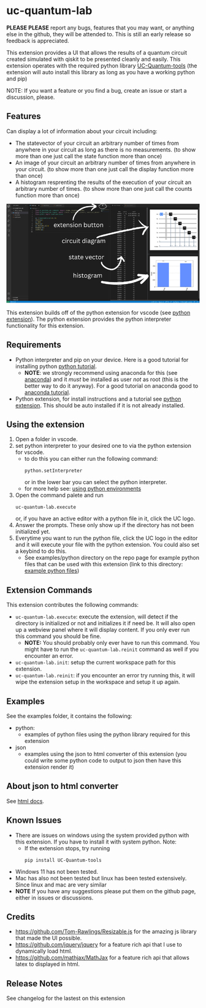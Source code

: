 # uc-quantum-lab
**PLEASE** **PLEASE** report any bugs, features that you may want, or anything else in the github, they will be attended to. This is still an early release so feedback is appreciated.

This extension provides a UI that allows the results of a quantum circuit created simulated with qiskit to be presented cleanly and easily. This extension operates with the required python library [UC-Quantum-tools](https://github.com/UC-Advanced-Research-Computing/UC-Quantum-tools) (the extension will auto install this library as long as you have a working python and pip)

NOTE: If you want a feature or you find a bug, create an issue or start a discussion, please.

## Features
Can display a lot of information about your circuit including:
- The statevector of your circuit an arbitrary number of times from anywhere in your circuit as long as there is no measurements. (to show more than one just call the state function more than once)
- An image of your circuit an arbitrary number of times from anywhere in your circuit. (to show more than one just call the display function more than once)
- A histogram resprenting the results of the execution of your circuit an arbitrary number of times. (to show more than one just call the counts function more than once)

![interface](docs/images/annotated_ui.png)

This extension builds off of the python extension for vscode (see [python extension](https://code.visualstudio.com/docs/languages/python)). The python extension provides the python interpreter functionality for this extension.
## Requirements
- Python interpreter and pip on your device. Here is a good tutorial for installing python [python tutorial](https://realpython.com/installing-python/).
    - **NOTE**: we strongly recommend using anaconda for this (see [anaconda](https://www.anaconda.com/)) and it *must* be installed as user *not* as root (this is the better way to do it anyway). For a good tutorial on anaconda good to [anaconda tutorial](https://www.upgrad.com/blog/python-anaconda-tutorial/).
- Python extension, for install instructions and a tutorial see [python extension](https://code.visualstudio.com/docs/languages/python). This should be auto installed if it is not already installed.

## Using the extension
1. Open a folder in vscode.
2. set python interpreter to your desired one to via the python extension for vscode.
    - to do this you can either run the following command:
        ```
        python.setInterpreter
        ```
        or in the lower bar you can select the python interpreter.
    - for more help see: [using python environments](https://marketplace.visualstudio.com/items?itemName=ms-python.python#:~:text=Set%20up%20your%20environment)
3. Open the command palete and run 
    ```
    uc-quantum-lab.execute
    ```
    or, if you have an active editor with a python file in it, click the UC logo.
4. Answer the prompts. These only show up if the directory has not been initialized yet.
5. Everytime you want to run the python file, click the UC logo in the editor and it will execute your file with the python extension. You could also set a keybind to do this.
    - See examples/python directory on the repo page for example python files that can be used with this extension (link to this directory: [example python files](https://github.com/UC-Advanced-Research-Computing/UC-Quantum-Lab/tree/main/examples/python))

## Extension Commands
This extension contributes the following commands:
- `uc-quantum-lab.execute`: execute the extension, will detect if the directory is initialized or not and initializes it if need be. It will also open up a webview panel where it will display content. If you only ever run this command you should be fine.
    - **NOTE:** You should probably only ever have to run this command. You might have to run the `uc-quantum-lab.reinit` command as well if you encounter an error.
- `uc-quantum-lab.init`: setup the current workspace path for this extension.
- `uc-quantum-lab.reinit`: if you encounter an error try running this, it will wipe the extension setup in the workspace and setup it up again.

## Examples
See the examples folder, it contains the following:
- python:
    - examples of python files using the python library required for this extension
- json
    - examples using the json to html converter of this extension (you could write some python code to output to json then have this extension render it)

## About json to html converter
See [html docs](./HTMLDOCS.md).

## Known Issues
- There are issues on windows using the system provided python with this extension. If you have to install it with system python. Note:
    - If the extension stops, try running
        ```shell
        pip install UC-Quantum-tools
        ```
- Windows 11 has not been tested.
- Mac has also not been tested but linux has been tested extensively. Since linux and mac are very similar
- **NOTE** If you have any suggestions please put them on the github page, either in issues or discussions.
## Credits
- https://github.com/Tom-Rawlings/Resizable.js for the amazing js library that made the UI possible.
- https://github.com/jquery/jquery for a feature rich api that I use to dynamically load html.
- https://github.com/mathjax/MathJax for a feature rich api that allows latex to displayed in html.

## Release Notes
See changelog for the lastest on this extension